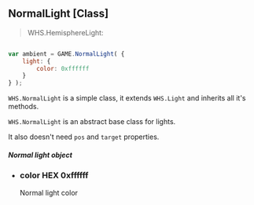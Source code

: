 <h2 class="wsl" id="normal">NormalLight [Class]</h2>

> WHS.HemisphereLight:

```javascript

var ambient = GAME.NormalLight( {
    light: {
        color: 0xffffff
    }
} );

```

`WHS.NormalLight` is a simple class, it extends `WHS.Light` and inherits all it's methods.

`WHS.NormalLight` is an abstract base class for lights.

It also doesn't need `pos` and `target` properties.

<div class="params" id="normal-light">
  <h5>Normal light object <a href="#normal-light" class="anchor"></a></h5>
  <ul>
    <li id="normal-light-color">
      <h3><a href="#normal-light-color" class="anchor"></a> color
        <span class="type">HEX</span>
        <span class="default">0xffffff</span>
      </h3>
      <p>Normal light color</p>
    </li>
  </ul>
</div>
